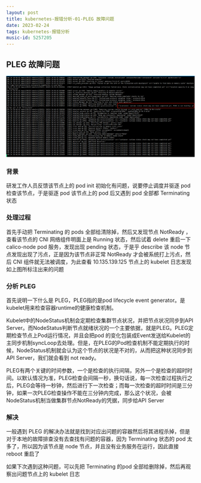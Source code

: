 ```yaml
---
layout: post
title: kubernetes-报错分析-01-PLEG 故障问题
date: 2023-02-24
tags: kubernetes-报错分析
music-id: 5257205
---
```

## PLEG 故障问题

![](/images/posts/kubernetes-报错分析/1.png)

### 背景

研发工作人员反馈该节点上的 pod init 初始化有问题，说要停止调度并驱逐 pod 检查该节点，于是驱逐 pod 该节点上的 pod 后又遇到 pod 全部都 Terminating 状态

### 处理过程

首先手动把 Terminating 的 pods 全部给清除掉，然后又发现节点 NotReady ，查看该节点的 CNI 网络组件明面上是 Running 状态，然后试着 delete 重启一下  calico-node pod 服务，发现出现 pending 状态，于是乎 describe 该 node 节点发现出现了污点，正是因为该节点非正常 NotReady 才会被系统打上污点，然后  CNI 组件就无法被调度，为此查看 10.135.139.125 节点上的 kubelet 日志发现如上图所标注出来的问题

### 分析 PLEG

首先说明一下什么是 PLEG，PLEG指的是pod lifecycle event generator。是kubelet用来检查容器runtime的健康检查机制。

Kubelet中的NodeStatus机制会定期检查集群节点状况，并把节点状况同步到API Server。而NodeStatus判断节点就绪状况的一个主要依据，就是PLEG。PLEG定期检查节点上Pod运行情况，并且会把pod 的变化包装成Event发送给Kubelet的主同步机制syncLoop去处理。但是，在PLEG的Pod检查机制不能定期执行的时候，NodeStatus机制就会认为这个节点的状况是不对的，从而把这种状况同步到API Server，我们就会看到 not ready。

PLEG有两个关键的时间参数，一个是检查的执行间隔，另外一个是检查的超时时间。以默认情况为准，PLEG检查会间隔一秒，换句话说，每一次检查过程执行之后，PLEG会等待一秒钟，然后进行下一次检查；而每一次检查的超时时间是三分钟，如果一次PLEG检查操作不能在三分钟内完成，那么这个状况，会被NodeStatus机制当做集群节点NotReady的凭据，同步给API Server

### 解决

一般遇到 PLEG 的解决办法就是找到对应出问题的容器然后将其进程杀掉，但是对于本地的故障排查没有去查找有问题的容器，因为 Terminating 状态的 pod 太多了，所以因为该节点是 node 节点，并且没有业务服务在运行，因此直接 reboot 重启了

如果下次遇到这种问题，可以先把 Terminating 的pod 全部给删除掉，然后再观察出问题节点上的 kubelet 日志
